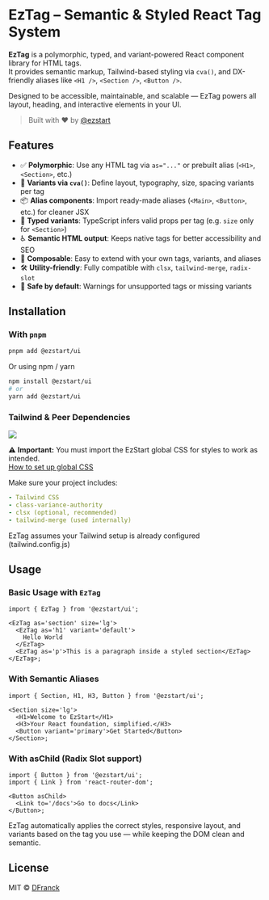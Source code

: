 # EzTag – Semantic & Styled React Tag System

**EzTag** is a polymorphic, typed, and variant-powered React component library for HTML tags.  
It provides semantic markup, Tailwind-based styling via `cva()`, and DX-friendly aliases like `<H1 />`, `<Section />`, `<Button />`.

Designed to be accessible, maintainable, and scalable — EzTag powers all layout, heading, and interactive elements in your UI.

> Built with ❤️ by [@ezstart](https://github.com/DFranck/ez-start)

## Features

- ✅ **Polymorphic**: Use any HTML tag via `as="..."` or prebuilt alias (`<H1>`, `<Section>`, etc.)
- 🎨 **Variants via `cva()`**: Define layout, typography, size, spacing variants per tag
- 📦 **Alias components**: Import ready-made aliases (`<Main>`, `<Button>`, etc.) for cleaner JSX
- 🧠 **Typed variants**: TypeScript infers valid props per tag (e.g. `size` only for `<Section>`)
- ♿️ **Semantic HTML output**: Keeps native tags for better accessibility and SEO
- 🧩 **Composable**: Easy to extend with your own tags, variants, and aliases
- 🛠 **Utility-friendly**: Fully compatible with `clsx`, `tailwind-merge`, `radix-slot`
- 🧪 **Safe by default**: Warnings for unsupported tags or missing variants

## Installation

### With `pnpm`

```bash
pnpm add @ezstart/ui
```

Or using npm / yarn

```bash
npm install @ezstart/ui
# or
yarn add @ezstart/ui
```

### Tailwind & Peer Dependencies

[![](https://img.shields.io/badge/Download%20EzStart%20globals.css-blue)](https://raw.githubusercontent.com/DFranck/ezstart/master/packages/ui/styles/globals.css)

⚠️ **Important:** You must import the EzStart global CSS for styles to work as intended.  
[How to set up global CSS](../../ui/docs/usage-global-css.md)

Make sure your project includes:

```yaml
- Tailwind CSS
- class-variance-authority
- clsx (optional, recommended)
- tailwind-merge (used internally)
```

EzTag assumes your Tailwind setup is already configured (tailwind.config.js)

## Usage

### Basic Usage with `EzTag`

```tsx
import { EzTag } from '@ezstart/ui';

<EzTag as='section' size='lg'>
  <EzTag as='h1' variant='default'>
    Hello World
  </EzTag>
  <EzTag as='p'>This is a paragraph inside a styled section</EzTag>
</EzTag>;
```

### With Semantic Aliases

```tsx
import { Section, H1, H3, Button } from '@ezstart/ui';

<Section size='lg'>
  <H1>Welcome to EzStart</H1>
  <H3>Your React foundation, simplified.</H3>
  <Button variant='primary'>Get Started</Button>
</Section>;
```

### With asChild (Radix Slot support)

```tsx
import { Button } from '@ezstart/ui';
import { Link } from 'react-router-dom';

<Button asChild>
  <Link to='/docs'>Go to docs</Link>
</Button>;
```

EzTag automatically applies the correct styles, responsive layout, and variants based on the tag you use — while keeping the DOM clean and semantic.

## License

MIT © [DFranck](https://github.com/DFranck)
